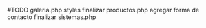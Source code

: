 #TODO
   galeria.php styles
   finalizar productos.php
   agregar forma de contacto
   finalizar sistemas.php


